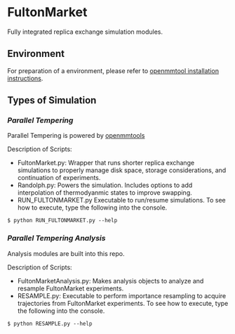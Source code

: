 # **FultonMarket**
Fully integrated replica exchange simulation modules. 

## **Environment**
For preparation of a environment, please refer to [openmmtool installation instructions](https://openmmtools.readthedocs.io/en/stable/installation.html#).


## **Types of Simulation**

### *Parallel Tempering*

Parallel Tempering is powered by [openmmtools](https://openmmtools.readthedocs.io/en/stable/api/generated/openmmtools.multistate.ParallelTemperingSampler.html#openmmtools.multistate.ParallelTemperingSampler)

Description of Scripts:

- FultonMarket.py: Wrapper that runs shorter replica exchange simulations to properly manage disk space, storage considerations, and continuation of experiments. 
- Randolph.py: Powers the simulation. Includes options to add interpolation of thermodyanmic states to improve swapping.
- RUN_FULTONMARKET.py Executable to run/resume simulations. To see how to execute, type the following into the console.

```console
$ python RUN_FULTONMARKET.py --help
```

### *Parallel Tempering Analysis*
Analysis modules are built into this repo. 

Description of Scripts:

- FultonMarketAnalysis.py: Makes analysis objects to analyze and resample FultonMarket experiments. 
- RESAMPLE.py: Executable to perform importance resampling to acquire trajectories from FultonMarket experiments. To see how to execute, type the following into the console.

```console
$ python RESAMPLE.py --help
```
    
        
